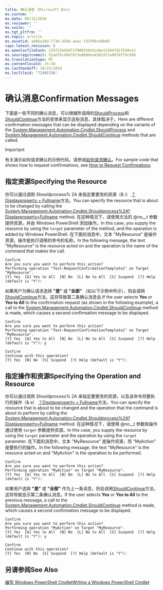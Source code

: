 ```yaml
---
title: 确认消息 |Microsoft Docs
ms.custom: ''
ms.date: 09/13/2016
ms.reviewer: ''
ms.suite: ''
ms.tgt_pltfrm: ''
ms.topic: article
ms.assetid: a886a26d-7730-4586-aeac-fd3f0bc60b88
caps.latest.revision: 8
ms.openlocfilehash: 229725b5b9f1f0082592dcebe11564fd2f630ce1
ms.sourcegitcommit: 52a67bcd9d7bf3e8600ea4302d1fa8970ff9c998
ms.translationtype: MT
ms.contentlocale: zh-CN
ms.lasthandoff: 10/15/2019
ms.locfileid: "72365726"
---
```

# <a name="confirmation-messages"></a><span data-ttu-id="798de-102">确认消息</span><span class="sxs-lookup"><span data-stu-id="798de-102">Confirmation Messages</span></span>

<span data-ttu-id="798de-103">下面是一些不同的确认消息，可以根据所调用的[ShouldProcess](/dotnet/api/System.Management.Automation.Cmdlet.ShouldProcess)和[ShouldContinue](/dotnet/api/System.Management.Automation.Cmdlet.ShouldContinue)方法的变体来显示这些消息，具体取决于。</span><span class="sxs-lookup"><span data-stu-id="798de-103">Here are different confirmation messages that can be displayed depending on the variants of the [System.Management.Automation.Cmdlet.ShouldProcess](/dotnet/api/System.Management.Automation.Cmdlet.ShouldProcess) and [System.Management.Automation.Cmdlet.ShouldContinue](/dotnet/api/System.Management.Automation.Cmdlet.ShouldContinue) methods that are called.</span></span>

> [!IMPORTANT]
> <span data-ttu-id="798de-104">有关演示如何请求确认的示例代码，请参阅[如何请求确认](./how-to-request-confirmations.md)。</span><span class="sxs-lookup"><span data-stu-id="798de-104">For sample code that shows how to request confirmations, see [How to Request Confirmations](./how-to-request-confirmations.md).</span></span>

## <a name="specifying-the-resource"></a><span data-ttu-id="798de-105">指定资源</span><span class="sxs-lookup"><span data-stu-id="798de-105">Specifying the Resource</span></span>

<span data-ttu-id="798de-106">你可以通过调用 Shouldprocess% 2A 来指定要更改的资源（& i） [？Displayproperty = Fullname](/dotnet/api/System.Management.Automation.Cmdlet.ShouldProcess?view=powershellsdk-1.1.0)方法。</span><span class="sxs-lookup"><span data-stu-id="798de-106">You can specify the resource that is about to be changed by calling the [System.Management.Automation.Cmdlet.Shouldprocess%2A?Displayproperty=Fullname](/dotnet/api/System.Management.Automation.Cmdlet.ShouldProcess?view=powershellsdk-1.1.0) method.</span></span> <span data-ttu-id="798de-107">在这种情况下，请使用方法的 @no__t 参数提供资源，并由 Windows PowerShell 添加操作。</span><span class="sxs-lookup"><span data-stu-id="798de-107">In this case, you supply the resource by using the `target` parameter of the method, and the operation is added by Windows PowerShell.</span></span> <span data-ttu-id="798de-108">在下面的消息中，文本 "MyResource" 是操作资源，操作是执行调用的命令的名称。</span><span class="sxs-lookup"><span data-stu-id="798de-108">In the following message, the text "MyResource" is the resource acted on and the operation is the name of the command that makes the call.</span></span>

```output
Confirm
Are you sure you want to perform this action?
Performing operation "Test-RequestConfirmationTemplate1" on Target "MyResource".
[Y] Yes  [A] Yes to All  [N] No  [L] No to All  [S] Suspend  [?] Help (default is "Y"):
```

<span data-ttu-id="798de-109">如果用户为确认请求选择 **"是"** 或 **"全部"** （如以下示例中所示），则会调用[ShouldContinue](/dotnet/api/System.Management.Automation.Cmdlet.ShouldContinue)方法，这将导致第二条确认消息会.</span><span class="sxs-lookup"><span data-stu-id="798de-109">If the user selects **Yes** or **Yes to All** to the confirmation request (as shown in the following example), a call to the [System.Management.Automation.Cmdlet.ShouldContinue](/dotnet/api/System.Management.Automation.Cmdlet.ShouldContinue) method is made, which causes a second confirmation message to be displayed.</span></span>

```output
Confirm
Are you sure you want to perform this action?
Performing operation "Test-RequestConfirmationTemplate1" on Target "MyResource".
[Y] Yes  [A] Yes to All  [N] No  [L] No to All  [S] Suspend  [?] Help (default is "Y"): y

Confirm
Continue with this operation?
[Y] Yes  [N] No  [S] Suspend  [?] Help (default is "Y"):
```

## <a name="specifying-the-operation-and-resource"></a><span data-ttu-id="798de-110">指定操作和资源</span><span class="sxs-lookup"><span data-stu-id="798de-110">Specifying the Operation and Resource</span></span>

<span data-ttu-id="798de-111">你可以通过调用 Shouldprocess% 2A 来指定要更改的资源，以及该命令将要执行的操作（& e） [？Displayproperty = Fullname](/dotnet/api/System.Management.Automation.Cmdlet.ShouldProcess?view=powershellsdk-1.1.0)方法。</span><span class="sxs-lookup"><span data-stu-id="798de-111">You can specify the resource that is about to be changed and the operation that the command is about to perform by calling the [System.Management.Automation.Cmdlet.Shouldprocess%2A?Displayproperty=Fullname](/dotnet/api/System.Management.Automation.Cmdlet.ShouldProcess?view=powershellsdk-1.1.0) method.</span></span> <span data-ttu-id="798de-112">在这种情况下，请使用 @no__t 参数和操作通过使用 `target` 参数提供资源。</span><span class="sxs-lookup"><span data-stu-id="798de-112">In this case, you supply the resource by using the `target` parameter and the operation by using the `target` parameter.</span></span> <span data-ttu-id="798de-113">在下面的消息中，文本 "MyResource" 是操作资源，而 "MyAction" 是要执行的操作。</span><span class="sxs-lookup"><span data-stu-id="798de-113">In the following message, the text "MyResource" is the resource acted on and "MyAction" is the operation to be performed.</span></span>

```output
Confirm
Are you sure you want to perform this action?
Performing operation "MyAction" on Target "MyResource".
[Y] Yes  [A] Yes to All  [N] No  [L] No to All  [S] Suspend  [?] Help (default is "Y"):
```

<span data-ttu-id="798de-114">如果用户选择 **"是"** 或 **"全部"** 作为上一条消息，则会调用[ShouldContinue](/dotnet/api/System.Management.Automation.Cmdlet.ShouldContinue)方法，这将导致显示第二条确认消息。</span><span class="sxs-lookup"><span data-stu-id="798de-114">If the user selects **Yes** or **Yes to All** to the previous message, a call to the [System.Management.Automation.Cmdlet.ShouldContinue](/dotnet/api/System.Management.Automation.Cmdlet.ShouldContinue) method is made, which causes a second confirmation message to be displayed.</span></span>

```output
Confirm
Are you sure you want to perform this action?
Performing operation "MyAction" on Target "MyResource".
[Y] Yes  [A] Yes to All  [N] No  [L] No to All  [S] Suspend  [?] Help (default is "Y"): y

Confirm
Continue with this operation?
[Y] Yes  [N] No  [S] Suspend  [?] Help (default is "Y"):
```

## <a name="see-also"></a><span data-ttu-id="798de-115">另请参阅</span><span class="sxs-lookup"><span data-stu-id="798de-115">See Also</span></span>

[<span data-ttu-id="798de-116">编写 Windows PowerShell Cmdlet</span><span class="sxs-lookup"><span data-stu-id="798de-116">Writing a Windows PowerShell Cmdlet</span></span>](./writing-a-windows-powershell-cmdlet.md)
